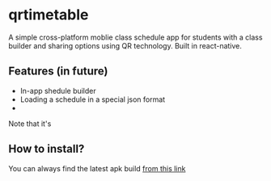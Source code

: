 # qrtimetable
A simple cross-platform moblie class schedule app for students with a class builder and sharing options using QR technology. Built in react-native.

## Features (in future)
- In-app shedule builder
- Loading a schedule in a special json format
- 

Note that it's

## How to install?
You can always find the latest apk build  <a href="https://github.com/warhome/qrtimetable/blob/master/android/app/build/outputs/apk/release/app-release.apk">from this link</a>
